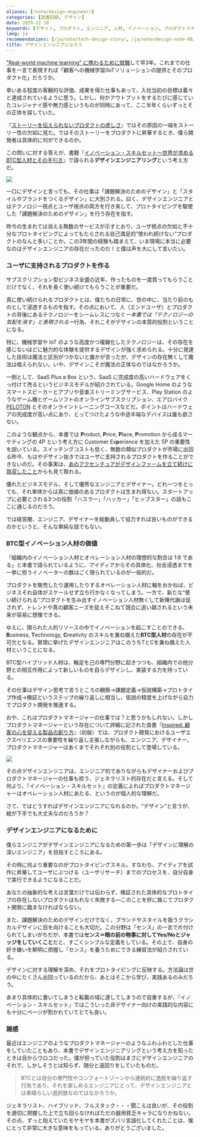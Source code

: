 ```yaml
---
aliases: [/note/design-engineer/]
categories: [読書記録, デザイン]
date: 2019-12-10
keywords: [デザイン, プロダクト, エンジニア, 人材, イノベーション, プロダクトマネージャー, プロトタイピング, 本書, c型, ユーザ]
lang: ja
recommendations: [/ja/note/tech-design-story/, /ja/note/design-note-88/, /ja/note/coursera-ui-ux-specialization/]
title: デザインエンジニアになろう
---
```


["Real-world machine learning" に携わるために就職](/note/master-graduate/)して早3年。これまでの仕事を一言で表現すれば「顧客への機械学習/IoTソリューションの提供とそのプロダクト化」だろうか。

幸いある程度の客観的な評価、成果を得た仕事もあって、入社当初の目標は着々と達成されているように思う。しかし、何かアウトプットをするたびに感じていたコレジャナイ感や無力感というものが同時にあって、ここ半年くらいずっとその正体を探していた。

『[ストーリーを伝えられないプロダクトの虚しさ](/note/tech-design-story/)』ではその原因の一端をストーリー性の欠如に見た。ではそのストーリーをプロダクトに昇華するとき、僕ら開発者は具体的に何ができるのか。

この問いに対する答えが、書籍『[イノベーション・スキルセット～世界が求めるBTC型人材とその手引き](https://amzn.to/2B8p6FR)』で語られる**デザインエンジニアリング**という考え方だ。

<a href="https://www.amazon.co.jp/dp/B07WRJ2C5Y/ref=as_li_ss_il?_encoding=UTF8&btkr=1&linkCode=li2&tag=takuti-22&linkId=5d6f850250daf47a6ea6a83014c60290&language=ja_JP" target="_blank"><img border="0" src="//ws-fe.amazon-adsystem.com/widgets/q?_encoding=UTF8&ASIN=B07WRJ2C5Y&Format=_SL160_&ID=AsinImage&MarketPlace=JP&ServiceVersion=20070822&WS=1&tag=takuti-22&language=ja_JP" ></a><img src="https://ir-jp.amazon-adsystem.com/e/ir?t=takuti-22&language=ja_JP&l=li2&o=9&a=B07WRJ2C5Y" width="1" height="1" border="0" alt="" style="border:none !important; margin:0px !important;" />

一口にデザインと言っても、その仕事は「課題解決のためのデザイン」と「スタイルやブランドをつくるデザイン」に大別される。曰く、デザインエンジニアとはテクノロジー視点とユーザ視点の両方を行き来して、プロトタイピングを駆使した「課題解決のためのデザイン」を行う存在を指す。

昨今の生まれては消える無数のサービスが示すとおり、ユーザ視点の欠如と不十分なプロトタイピングによってもたらされる自己満足的”使われ続けない”プロダクトのなんと多いことか。この3年間の経験も踏まえて、いま現場に本当に必要なのはデザインエンジニアの存在だったのだ！と僕は声を大にして言いたい。

### ユーザに支持されるプロダクトを作る

サブスクリプション型ビジネス全盛の近年、作ったものを一度買ってもらうことだけでなく、それを長く使い続けてもらうことが重要だ。

真に使い続けられるプロダクトとは、僕たちの日常に、世の中に、当たり前のものとして浸透するものを指す。その点において、人（エンドユーザ）とプロダクトの背後にあるテクノロジーをシームレスにつなぐ*ー本書では「テクノロジーの気配を消す」と表現されるー*行為、それこそがデザインの本質的役割ということになる。

特に、機械学習や IoT のような高度かつ複雑化したテクノロジーは、その存在を感じないほどに魅力的な体験を提供するデザインが強く求められる。十分に発達した技術は魔法と区別がつかないと誰かが言ったが、デザインの存在無くして魔法は唱えられない。いや、デザインこそが魔法の正体なのではなかろうか。

一例として、SaaS Plus a Box という、SaaS に完成度の高いハードウェアをくっ付けて売るというビジネスモデルが紹介されている。Google Home のようなスマートスピーカーとアプリや音楽ストリーミングサービス、Play Station のようなゲーム機とゲームソフトのオンラインサブスクリプション、エアロバイク [PELOTON](https://www.onepeloton.com/bike) とそのオンライントレーニングコースなどだ。ポイントはハードウェアの完成度が高い点にあり、とってつけたような中途半端なデバイスは誰も欲さない。

このような観点から、本書では **P**roduct, **P**rice, **P**lace, **P**romotion から成るマーケティングの 4P という考え方に Customer Ex**p**erience を加えた 5P の重要性を説いている。スイッチングコストも低く、無数の類似プロダクトが市場に出回る昨今、もはやデザイン抜きではユーザに支持されるプロダクトを作ることができないのだ。その事実は、[あのアクセンチュアがデザインファームを立て続けに買収したこと](https://forbesjapan.com/articles/detail/26680)からも見て取れる。

優れたビジネスモデル、そして優秀なエンジニアとデザイナー。どれ一つをとっても、それ単体からは真に価値のあるプロダクトは生まれ得ない。スタートアップに必要とされる3つの役割「ハスラー」「ハッカー」「ヒップスター」の話もここに通じるのだろう。

では経営層、エンジニア、デザイナーを総動員して協力すれば良いものができるのかというと、そんな単純な話でもない。

### BTC型イノベーション人材の価値

「組織内のイノベーション人材とオペレーション人材の理想的な割合は 1:8 である」と本書で語られているように、アイディアからその具体化、社会浸透までを一挙に担うイノベーターの数はごく限られているのが一般的だ。

プロダクトを販売したり運用したりするオペレーション人材に軸をおかねば、ビジネスそれ自体がスケールせず立ち行かなくなってしまう。一方で、新たな“使い続けられる“プロダクトを生み出すイノベーション人材無くして新陳代謝は促されず、トレンドや真の顧客ニーズを捉えそこねて競合に追い越されるという未来が容易に想像できる。

ゆえに、限られた人的リソースの中でイノベーションを起こすことのできる、**B**usiness, **T**echnology, **C**reativity のスキルを兼ね備えた**BTC型人材**の存在が不可欠となる。冒頭に挙げたデザインエンジニアはこのうちTとCを兼ね備えた人材ということになる。

BTC型ハイブリッド人材は、軸足を己の専門分野に起きつつも、組織内での他分野との相互作用によって新しいものを自らデザインし、実装する力を持っている。

その仕事はデザイン思考で言うところの観察→課題定義→仮説構築→プロトタイプ作成→検証というステップの繰り返しに相当し、仮説の精度を上げながら自力でプロダクト開発を推進する。

おや、これはプロダクトマネージャーの仕事では？と思うかもしれない。しかしプロダクトマネージャーという存在について詳細に記された良書『[Inspired: 顧客の心を捉える製品の創り方](https://amzn.to/345iRyE)』（初版）では、プロダクト開発におけるユーザエクスペリエンスの重要性を繰り返し主張しながらも、エンジニア、デザイナー、プロダクトマネージャーはあくまでそれぞれ別の役割として登場している。

<a href="https://www.amazon.co.jp/INSPIRED-%E7%86%B1%E7%8B%82%E3%81%95%E3%81%9B%E3%82%8B%E8%A3%BD%E5%93%81%E3%82%92%E7%94%9F%E3%81%BF%E5%87%BA%E3%81%99%E3%83%97%E3%83%AD%E3%83%80%E3%82%AF%E3%83%88%E3%83%9E%E3%83%8D%E3%82%B8%E3%83%A1%E3%83%B3%E3%83%88-%E3%83%9E%E3%83%BC%E3%83%86%E3%82%A3%E3%83%BB%E3%82%B1%E3%83%BC%E3%82%AC%E3%83%B3-ebook/dp/B0814STTHV/ref=as_li_ss_il?_encoding=UTF8&qid=1569787383&sr=8-3&linkCode=li2&tag=takuti-22&linkId=dbd80fb891f6cf3db54f0c44d108c549&language=ja_JP" target="_blank"><img border="0" src="//ws-fe.amazon-adsystem.com/widgets/q?_encoding=UTF8&ASIN=B0814STTHV&Format=_SL160_&ID=AsinImage&MarketPlace=JP&ServiceVersion=20070822&WS=1&tag=takuti-22&language=ja_JP" ></a><img src="https://ir-jp.amazon-adsystem.com/e/ir?t=takuti-22&language=ja_JP&l=li2&o=9&a=B0814STTHV" width="1" height="1" border="0" alt="" style="border:none !important; margin:0px !important;" />

その点デザインエンジニアは、エンジニア的でありながらもデザイナーおよびプロダクトマネージャーの仕事も担う、ジェネラリスト的存在だと言える。そして何より、『イノベーション・スキルセット』の定義によればプロダクトマネージャーはオペレーション人材にあたる、というのが個人的な理解だ。

さて、ではどうすればデザインエンジニアになれるのか。“デザイン”と言うが、絵が下手でも大丈夫なのだろうか？

### デザインエンジニアになるために

僕らエンジニアがデザインエンジニアになるための第一歩は「デザインに理解の深いエンジニア」を目指すところにある。

その時に何より重要なのがプロトタイピングスキル。すなわち、アイディアを試作に昇華してユーザにぶつける（ユーザリサーチ）までのプロセスを、自分自身で実行できるようになることだ。

あなたの抽象的な考えは言葉だけでは伝わらず、検証された具体的なプロトタイプの存在しないプロダクトはもれなく失敗する―このことを肝に銘じてプロダクト開発に臨まなければならない。

また、課題解決のためのデザインだけでなく、ブランドやスタイルを扱うクラシカルデザインに目を向けることも大切だ。この分野は「センス」の一言で片付けられてしまいがちだが、本書では**センス＝眼の前の物事に対してYes/Noとジャッジをしていくこと**だと、すごくシンプルな定義をしている。その上で、自身の好き嫌いを鮮明に把握し「センス」を養うためにできる練習法が紹介されている。

デザインに対する理解を深め、それをプロトタイピングに反映する。方法論は世の中にたくさん出回っているのだから、あとはそこから学び、実践あるのみだろう。

あまり具体的に書いてしまうと転載の域に達してしまうので自重するが、『イノベーション・スキルセット』ではこういった非デザイナー向けの実践的な内容にも十分にページが割かれていてとても良い。

### 雑感

最近はエンジニアのようなプロダクトマネージャーのようなふわふわとした仕事をしていたこともあり、本書でデザインエンジニアリングという考え方を知ったときは目からウロコだった。僕が担っていた役割はまさにデザインエンジニアのそれで、しかしそうとは知らず、随分と遠回りをしていたものだ。

> BTCとは自分の専門性やコンフォートゾーンから連続的に逸脱を繰り返す行為であり、それを楽しめるエンジニアにとって、デザインエンジニアとは素晴らしい選択肢なのではなかろうか。

ジェネラリスト、ハイブリッド、フルスタック・・・聞こえは良いが、その役割を適切に把握した上で立ち回らなければただの器用貧乏キャラになりかねない。その点、ずっと抱えていたモヤモヤを本書がズバリ言語化してくれたことは、僕にとって非常に大きな意味をもっている。ありがとうございました。
